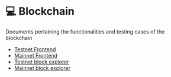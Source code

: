# 💻 Blockchain

Documents pertaining the functionalities and testing cases of the blockchain
* [Testnet Frontend](https://testnet.liberland.org/)
* [Mainnet Frontend](https://blockchain.liberland.org/)
* [Testnet block explorer](https://polkadotjs.blockchain.liberland.org/?rpc=wss%3A%2F%2Ftestchain.liberland.org#/explorer)
* [Mainnet block explorer](https://polkadotjs.blockchain.liberland.org/?rpc=wss%3A%2F%2Fmainnet.liberland.org#/explorer)
